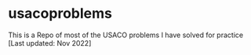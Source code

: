 # usacoproblems
This is a Repo of most of the USACO problems I have solved for practice
[Last updated: Nov 2022]
